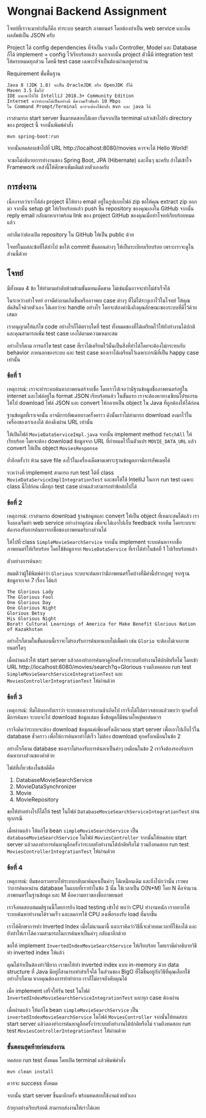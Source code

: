 Wongnai Backend Assignment
===

โจทย์ที่เราจะมาทำกันก็คือ ทำระบบ search ภาพยนตร์ โดยต้องทำเป็น web service และคืนผลลัพธ์เป็น JSON ครับ

Project ได้ config dependencies ที่จำเป็น รวมถึง Controller, Model และ Database ก็ได้ implement + config ไว้เรียบร้อยแล้ว
นอกจากนั้น project ตัวนี้มี integration test ให้ครบหมดทุกส่วน โดยมี test case เฉพาะที่จำเป็นต้องผ่านอยู่ครบถ้วน

Requirement ขั้นพื้นฐาน

```
Java 8 (JDK 1.8) จะเป็น OracleJDK หรือ OpenJDK ก็ได้
Maven 3.5 ขึ้นไป
IDE แนะนำให้ใช้ IntelliJ 2018.3+ Community Edition
Internet ควรทำงานได้เป็นอย่างดี มีความเร็วขั้นต่ำ 10 Mbps
ใน Command Prompt/Terminal ควรจะต้องใช้คำสั่ง mvn และ java ได้
```

เราสามารถ start server ขึ้นมาทดสอบได้เลย เริ่มจากเปิด terminal
แล้วเข้าไปยัง directory ของ project นี้ จากนั้นพิมพ์คำสั่ง

```
mvn spring-boot:run
```

จากนั้นทดสอบเข้าไปที่ URL http://localhost:8080/movies ควรจะได้ Hello World!

จะขอไม่อธิบายการทำงานของ Spring Boot, JPA (Hibernate) และอื่นๆ นะครับ
ถ้าไม่เข้าใจ Framework เหล่านี้ให้ศึกษาเพิ่มเติมด้วยตัวเองครับ

## การส่งงาน
เนื่องจากว่าเราได้ส่ง project นี้ให้ทาง email อยู่ในรูปแบบไฟล์ zip ขอให้คุณ extract zip ออกมา
จากนั้น setup git ให้เรียบร้อยแล้ว push ขึ้น repository ของคุณเองใน GitHub จากนั้น
reply email กลับมาหาเราพร้อม link ของ project GitHub ของคุณเมื่อทำโจทย์เรียบร้อยหมดแล้ว

อย่าลืมว่าต้องเปิด repository ใน GitHub ให้เป็น public ด้วย

โจทย์ในแต่ละข้อที่ได้ทำไป ขอให้ commit ขั้นตอนต่างๆ ให้เป็นระเบียบเรียบร้อย เพราะเราจะดูในส่วนนี้ด้วย


## โจทย์

มีทั้งหมด 4 ข้อ ให้ทำตามลำดับห้ามข้ามขั้นตอนเด็ดขาด ไม่เช่นนั้นอาจจะทำไม่สำเร็จได้

ในระหว่างทำโจทย์ อาจมีคำถามเกิดขึ้นหรืออาจพบ case ต่างๆ ที่ไม่ได้ระบุเอาไว้ในโจทย์ ให้คุณตัดสินใจด้วยตัวเอง
ได้เลยว่าจะ handle อย่างไร โดยจะต้องคำนึงถึงคุณลักษณะของระบบที่ดีไว้ด้วยเสมอ

เราอนุญาตให้แก้ไข code อย่างไรก็ได้ตราบใดที่ test ทั้งหมดของที่ได้เตรียมไว้ให้ยังทำงานได้ปกติ
และคุณสามารถเพิ่ม test case เองได้ตามความเหมาะสม

อย่างไรก็ตาม การแก้ไข test case ที่เราได้เตรียมไว้นั้นเป็นสิ่งที่ทำได้โดยจะต้องไม่กระทบกับ behavior ภายนอกของระบบ
และ test case ของเราได้เตรียมไว้เฉพาะกรณีที่เป็น happy case เท่านั้น

### ข้อที่ 1

เหตุการณ์: เราจะทำระบบค้นหาภาพยนตร์จากชื่อ โดยเราไปเจอว่ามีฐานข้อมูลชื่อภาพยนตร์อยู่ใน internet และไฟล์อยู่ใน format JSON เรียบร้อยแล้ว
ในขั้นแรก เราจะต้องหาทางเขียนโปรแกรมให้ไป download ไฟล์ JSON และ convert ให้กลายเป็น object ใน Java ที่ถูกต้องให้ได้ก่อน

ฐานข้อมูลที่เราเจอนั้น อาจมีการอัพเดทบางครั้งคราว ดังนั้นเราไม่สามารถ download ลงมาไว้ในเครื่องของเราเองได้ ต้องดึงผ่าน URL เท่านั้น

ให้เปิดไฟล์ `MovieDataServiceImpl.java` จากนั้น implement method `fetchAll` ให้เรียบร้อย
โดยจะต้อง download ข้อมูลจาก URL ที่กำหนดไว้ในตัวแปร `MOVIE_DATA_URL` แล้ว convert ให้เป็น object `MoviesResponse`

ย้ำอีกครั้งว่า ห้าม save file ลงไว้ในเครื่องเด็ดขาดเพราะฐานข้อมูลอาจมีการอัพเดทได้

ระหว่างที่ implement สามารถ run test ได้ที่ class `MovieDataServiceImplIntegrationTest`
และขอให้ใช้ IntelliJ ในการ run test เฉพาะ class นี้ไปก่อน เมื่อทุก test case ผ่านแล้วสามารถทำข้อต่อไปได้


### ข้อที่ 2
เหตุการณ์: เราสามารถ download ฐานข้อมูลและ convert ให้เป็น object ที่เหมาะสมได้แล้ว เราจึงลองเริ่มทำ web service อย่างง่ายดูก่อน
เพื่อจะได้เอาไปเก็บ feedback จากทีม โดยระบบจะต้องรองรับการค้นหาจากชื่อของภาพยนตร์บางส่วนได้

ให้ไปที่ class `SimpleMovieSearchService` จากนั้น implement ระบบค้นหาจากชื่อภาพยนตร์ให้เรียบร้อย
โดยใช้ข้อมูลจาก `MovieDataService` ที่เราได้ทำในข้อที่ 1 ไปเรียบร้อยแล้ว

ตัวอย่างการค้นหา:

สมมติว่าผู้ใช้พิมพ์คำว่า `Glorious` ระบบจะค้นหาว่ามีภาพยนตร์ใดบ้างที่มีคำนี้ปรากฎอยู่ จากฐานข้อมูลจะเจอ 7 เรื่อง ได้แก่

```
The Glorious Lady
The Glorious Fool
One Glorious Day
One Glorious Night
Glorious Betsy
His Glorious Night
Borat! Cultural Learnings of America for Make Benefit Glorious Nation of Kazakhstan
```

อย่างไรก็ตามในขั้นตอนนี้เราจะไม่รองรับการค้นหาแบบไม่เต็มคำ เช่น `Glorio` จะต้องไม่เจอภาพยนตร์ใดๆ

เมื่อผ่านแล้วให้ start server แล้วลองทำการค้นหาดูอีกครั้งว่าระบบยังทำงานได้ปกติหรือไม่
โดยเข้า URL http://localhost:8080/movies/search?q=Glorious
รวมถึงทดสอบ run test `SimpleMovieSearchServiceIntegrationTest` และ `MoviesControllerIntegrationTest` ให้ผ่านด้วย

### ข้อที่ 3
เหตุการณ์: ทีมได้บอกกับเราว่า ระบบของเราทำงานช้าเกิดไป เราจึงได้ไปตรวจสอบแล้วพบว่า ทุกครั้งที่มีการค้นหา
ระบบจะไป download ข้อมูลเสมอ ซึ่งข้อมูลก็มีขนาดใหญ่พอสมควร

เราจึงคิดว่าระบบจะต้อง download ข้อมูลแค่เพียงครั้งเดียวตอน start server เพื่อเอาไปเก็บไว้ใน database ชั่วคราว
เพื่อให้การค้นหาทำได้เร็ว ไม่ต้อง download ทุกครั้งเหมือนในข้อ 2

อย่างไรก็ตาม database ของเราไม่รองรับการค้นหาเป็นคำๆ เหมือนในข้อ 2 เราจึงต้องรองรับการค้นหาบางส่วนของคำด้วย

ไฟล์ที่เกี่ยวข้องในข้อดีคือ
1. DatabaseMovieSearchService
2. MovieDataSynchronizer
3. Movie
4. MovieRepository

ขอให้ทำอย่างไรก็ได้ให้ test ในไฟล์ `DatabaseMovieSearchServiceIntegrationTest` ผ่านทุกกรณี

เมื่อผ่านแล้ว ให้แก้ไข bean `simpleMovieSearchService` เป็น `databaseMovieSearchService` ในไฟล์ `MoviesController`
จากนั้นให้ทดสอบ start server แล้วลองทำการค้นหาดูอีกครั้งว่าระบบยังทำงานได้ปกติหรือไม่
รวมถึงทดสอบ run test `MoviesControllerIntegrationTest` ให้ผ่านด้วย


### ข้อที่ 4
เหตุการณ์: ทีมของเราอยากให้ระบบกลับมาค้นหาเป็นคำๆ ได้เหมือนเดิม และยิ่งไปกว่านั้น เราพบว่าการค้นหาผ่าน database
ในแบบที่เราทำในข้อ 3 นั้น ใช้เวลาเป็น O(N*M) โดย N คือจำนวนภาพยนตร์ในฐานข้อมูล และ M คือความยาวของชื่อภาพยนตร์

เราจึงทดสอบสมมติฐานนี้โดยการยิง load testing เข้าไป พบว่า CPU ทำงานหนัก เราอยากให้ระบบค้นหาทำงานได้รวดเร็ว
และลดการใช้ CPU ลงเพื่อรองรับ load ที่มากขึ้น

เราได้ศึกษาการทำ Inverted Index เมื่อไม่นานมานี้ และเราคิดว่าวิธีนี้จะช่วยลดเวลาที่ใช้ลงได้
และยังทำให้เราได้ความสามารถในการค้นหาเป็นคำๆ กลับมาอีกด้วย

ขอให้ implement `InvertedIndexMovieSearchService` ให้เรียบร้อย โดยเรามีคำอธิบายวิธีทำ inverted index ให้แล้ว

คุณไม่จำเป็นต้องทำวิธียาก เราขอให้ทำ inverted index แบบ in-memory ด้วย data structure ที่ Java มีอยู่ก็สามารถทำสำเร็จได้
ในส่วนของ BigO ที่ได้ขึ้นอยู่กับวิธีที่คุณเลือกใช้ อย่างไรก็ตาม หากคุณต้องการทำท่ายาก เราก็ไม่อาจบังคับคุณได้

เมื่อ implement เสร็จให้รัน test ในไฟล์ `InvertedIndexMovieSearchServiceIntegrationTest` และทุก case ต้องผ่าน

เมื่อผ่านแล้ว ให้แก้ไข bean `simpleMovieSearchService` เป็น `invertedIndexMovieSearchService` ในไฟล์ `MoviesController`
จากนั้นให้ทดสอบ start server แล้วลองทำการค้นหาดูอีกครั้งว่าระบบยังทำงานได้ปกติหรือไม่
รวมถึงทดสอบ run test `MoviesControllerIntegrationTest` ให้ผ่านด้วย


### ขั้นตอนสุดท้ายก่อนส่งงาน
ทดสอบ run test ทั้งหมด โดยเปิด terminal แล้วพิมพ์คำสั่ง

```
mvn clean install
```

ควรจะ success ทั้งหมด

จากนั้น start server ขึ้นมาอีกครั้ง พร้อมทดสอบใช้งานด้วยตัวเอง

ถ้าทุกอย่างเรียบร้อยดี สามารถส่งงานให้เราได้เลย
